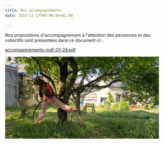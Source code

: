 ```yaml
---
title: Nos accompagnements
date: 2022-12-17T00:00:00+01:00

---
```

Nos propositions d'accompagnement à l'attention des personnes et des collectifs sont présentées dans ce document-ci : 

[accompagnements-mdf-23-24.pdf](/uploads/accompagnements-mdf-23-24.pdf "accompagnements-mdf-23-24.pdf")

![](/uploads/recherche-arbre-et-cercle.jpg)
